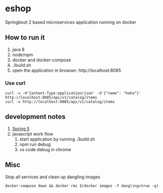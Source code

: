 # eshop

Springboot 2 based microservices application running on docker

## How to run it

1. java 8
2. node/npm
3. docker and docker-compose
4. ./build.sh
5. open the application in browser: http://localhost:8085

### Use curl

```Shell
curl -v -H'Content-Type:application/json' -d'{"name": "haha"}' http://localhost:8085/api/v1/catalog/items
curl -v http://localhost:8085/api/v1/catalog/items
```

## development notes

1. [Spring 5](spring5-notes.md)
2. javascript work flow
   1. start application by running ./build.sh
   2. npm run debug
   3. vs code debug in chrome

## Misc

Stop all services and clean up dangling images

```Shell
docker-compose down && docker rmi $(docker images -f dangling=true -q)
```
